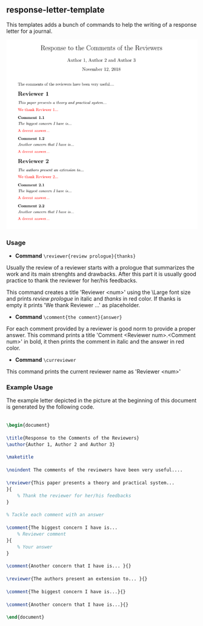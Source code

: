 ## response-letter-template

This templates adds a bunch of commands to help the writing of a response letter for a journal.

<p align="center">
  <img src="letter.png" />
</p>


### Usage

* **Command** `\reviewer{review prologue}{thanks}`

Usually the review of a reviewer starts with a prologue that summarizes the work and its main strenghts and drawbacks. 
After this part it is usually good practice to thank the reviewer for her/his feedbacks.

This command creates a title 'Reviewer \<num\>' using the \Large font size and prints *review prologue* in italic and *thanks* in red color.
If thanks is empty it prints 'We thank Reviewer <num>...' as placeholder.

* **Command** `\comment{the comment}{answer}`

For each comment provided by a reviewer is good norm to provide a proper answer. 
This command prints a title 'Comment \<Reviewer num\>.\<Comment num\>' in bold, it then prints the comment in italic and the answer in red color.

* **Command** `\curreviewer`

This command prints the current reviewer name as 'Reviewer \<num\>'

### Example Usage

The example letter depicted in the picture at the beginning of this document is generated by the following code.

```latex

\begin{document}

\title{Response to the Comments of the Reviewers}
\author{Author 1, Author 2 and Author 3}

\maketitle

\noindent The comments of the reviewers have been very useful....

\reviewer{This paper presents a theory and practical system...
}{
	% Thank the reviewer for her/his feedbacks 
} 

% Tackle each comment with an answer

\comment{The biggest concern I have is... 
	% Reviewer comment
}{
	% Your answer
}

\comment{Another concern that I have is... }{}

\reviewer{The authors present an extension to... }{}

\comment{The biggest concern I have is...}{}

\comment{Another concern that I have is...}{}	

\end{document}

```
